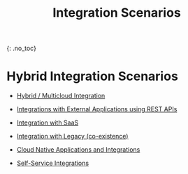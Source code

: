 ﻿---
layout: default
title: Integration Scenarios
parent: Hybrid Integration
permalink: /integration-scenarios
has_toc: false
has_children: true
nav_order: 30
---
{: .no_toc}
# Hybrid Integration Scenarios

 - [Hybrid / Multicloud Integration]({{site.baseurl}}/multicloud-integration)
 
 
 - [Integrations with External Applications using REST APIs]({{site.baseurl}}/external-integrations-using-rest-apis)

 
 - [Integration with SaaS]({{site.baseurl}}/saas-integration)
 
 
 - [Integration with Legacy (co-existence)]({{site.baseurl}}/coexistence-integration)
 

 - [Cloud Native Applications and Integrations]({{site.baseurl}}/cloud-native-application-integration)


 - [Self-Service Integrations]({{site.baseurl}}/self-service-integration)

 


 

   
	
